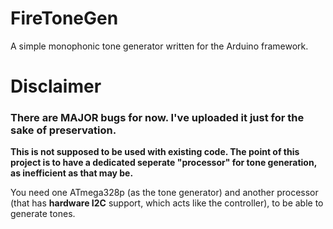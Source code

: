 # FireToneGen
A simple monophonic tone generator written for the Arduino framework.

# Disclaimer
### **There are MAJOR bugs for now. I've uploaded it just for the sake of preservation.**
**This is not supposed to be used with existing code. The point of this project is to have a dedicated seperate "processor" for tone generation, as inefficient as that may be.**  
   
You need one ATmega328p (as the tone generator) and another processor (that has **hardware I2C** support, which acts like the controller), to be able to generate tones.



